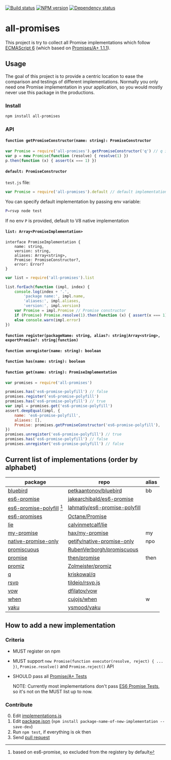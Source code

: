 [![Build status][travis-image]][travis-url]
[![NPM version][npm-image]][npm-url]
[![Dependency status][david-image]][david-url]


# all-promises

This project is try to collect all Promise implementations which follow [ECMAScript 6](http://www.ecma-international.org/ecma-262/6.0/) (which based on [Promises/A+ 1.1.1](https://promisesaplus.com/)).


## Usage

The goal of this project is to provide a centric location to ease the comparison and testings of different implementations. Normally you only need one Promise implementation in your application, so you would mostly never use this package in the productions.

<!--To find which Promise implementation you should adopt, or just want a solid Promise implementation, I suggest my-promise.-->


### Install

```sh
npm install all-promises
```


### API


#### `function getPromiseConstructor(name: string): PromiseConstructor`

```js
var Promise = require('all-promises').getPromiseConstructor('q') // q implementation
var p = new Promise(function (resolve) { resolve(1) })
p.then(function (x) { assert(x === 1) })
```


#### `default: PromiseConstructor`

`test.js` file:
```js
var Promise = require('all-promises').default // default implementation
```

You can specify default implementation by passing env variable:
```sh
P=rsvp node test
```

If no env `P` is provided, default to V8 native implementation


#### `list: Array<PromiseImplementation>`

```
interface PromiseImplementation {
	name: string,
	version: string,
	aliases: Array<string>,
	Promise: PromiseConstructor?,
	error: Error?
}
```

```js
var list = require('all-promises').list

list.forEach(function (impl, index) {
	console.log(index + '.',
		'package name:', impl.name,
		'aliases:', impl.aliases,
		'version:', impl.version)
	var Promise = impl.Promise // Promise constructor
	if (Promise) Promise.resolve(1).then(function (x) { assert(x === 1) })
	else console.warn(impl.error)
})
```


#### `function register(packageName: string, alias?: string|Array<string>, exportPromise?: string|function)`
#### `function unregister(name: string): boolean`
#### `function has(name: string): boolean`
#### `function get(name: string): PromiseImplementation`

```js
var promises = require('all-promises')

promises.has('es6-promise-polyfill') // false
promises.register('es6-promise-polyfill')
promises.has('es6-promise-polyfill') // true
var impl = promises.get('es6-promise-polyfill')
assert.deepEqual(impl, {
	name: 'es6-promise-polyfill',
	aliases: [],
	Promise: promises.getPromiseConstructor('es6-promise-polyfill'),
})
promises.unregister('es6-promise-polyfill') // true
promises.has('es6-promise-polyfill') // false
promises.unregister('es6-promise-polyfill') // false
```


## Current list of implementations (order by alphabet)

| package | repo | alias
| ------- | ---- | -----
| [bluebird](https://www.npmjs.com/package/bluebird) | [petkaantonov/bluebird](https://github.com/petkaantonov/bluebird) | bb
| [es6-promise](https://www.npmjs.com/package/es6-promise) | [jakearchibald/es6-promise](https://github.com/jakearchibald/es6-promise) |
| [es6-promise-polyfill](https://www.npmjs.com/package/es6-promise-polyfill) [^1] | [lahmatiy/es6-promise-polyfill](https://github.com/lahmatiy/es6-promise-polyfill) |
| [es6-promises](https://www.npmjs.com/package/es6-promises) | [Octane/Promise](https://github.com/Octane/Promise) |
| [lie](https://www.npmjs.com/package/lie) | [calvinmetcalf/lie](https://github.com/calvinmetcalf/lie) |
| [my-promise](https://www.npmjs.com/package/my-promise) | [hax/my-promise](https://github.com/hax/my-promise) | my
| [native-promise-only](https://www.npmjs.com/package/native-promise-only) | [getify/native-promise-only](https://github.com/getify/native-promise-only) | npo
| [promiscuous](https://www.npmjs.com/package/promiscuous) | [RubenVerborgh/promiscuous](https://github.com/RubenVerborgh/promiscuous) |
| [promise](https://www.npmjs.com/package/promise) | [then/promise](https://github.com/then/promise) | then
| [promiz](https://www.npmjs.com/package/promiz) | [Zolmeister/promiz](https://github.com/Zolmeister/promiz) |
| [q](https://www.npmjs.com/package/q) | [kriskowal/q](https://github.com/kriskowal/q) |
| [rsvp](https://www.npmjs.com/package/rsvp) | [tildeio/rsvp.js](https://github.com/tildeio/rsvp.js) |
| [vow](https://www.npmjs.com/package/vow) | [dfilatov/vow](https://github.com/dfilatov/vow) |
| [when](https://www.npmjs.com/package/when) | [cujojs/when](https://github.com/cujojs/when) | w
| [yaku](https://www.npmjs.com/package/yaku) | [ysmood/yaku](https://github.com/ysmood/yaku) |

[^1]: based on es6-promise, so excluded from the registery by default

## How to add a new implementation


### Criteria

 - MUST register on npm

 - MUST support `new Promise(function executor(resolve, reject) { ... })`, `Promise.resolve()` and `Promise.reject()` API

 - SHOULD pass all [Promise/A+ Tests](https://github.com/promises-aplus/promises-tests)

	NOTE: Currently most implementations don't pass [ES6 Promise Tests](https://github.com/promises-es6/promises-es6), so it's not on the MUST list up to now.


### Contribute

 0. Edit [implementations.js](https://github.com/hax/all-promises/blob/master/implementations.js)
 0. Edit [package.json](https://github.com/hax/all-promises/blob/master/package.json) (`npm install package-name-of-new-implementation --save-dev`)
 0. Run `npm test`, if everything is ok then
 0. Send [pull request](https://github.com/hax/all-promises/pulls)


[travis-image]: https://img.shields.io/travis/hax/all-promises.svg?style=flat-square
[travis-url]: https://travis-ci.org/hax/all-promises
[npm-image]: https://img.shields.io/npm/v/all-promises.svg?style=flat-square
[npm-url]: https://npmjs.org/package/all-promises
[david-image]: https://img.shields.io/david/hax/all-promises.svg?style=flat-square
[david-url]: https://david-dm.org/hax/all-promises
